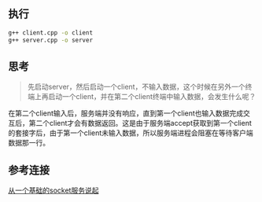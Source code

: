 ## 执行

```bash
g++ client.cpp -o client
g++ server.cpp -o server
```

## 思考


> 先启动server，然后启动一个client，不输入数据，这个时候在另外一个终端上再启动一个client，并在第二个client终端中输入数据，会发生什么呢？


在第二个client输入后，服务端并没有响应，直到第一个client也输入数据完成交互后，第二个client才会有数据返回。这是由于服务端accept获取到第一个client的套接字后，由于第一个client未输入数据，所以服务端进程会阻塞在等待客户端数据那一行。

## 参考连接

[从一个基础的socket服务说起](https://mp.weixin.qq.com/s?__biz=MzI4MTc0NDg2OQ==&mid=2247484613&idx=1&sn=52e727e5ba69d76ea1ed1782d9f4c5be&chksm=eba5c04fdcd249590d45a41bf0842c4eb4b65b19ff41b62b94ff58df3522bf0b9b118f351f51&token=645144944&lang=zh_CN&scene=21#wechat_redirect)